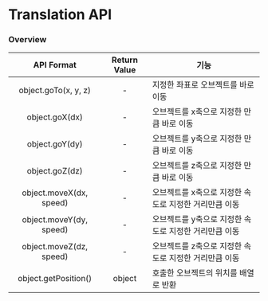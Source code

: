 # Translation API

### Overview

|        API Format       | Return Value | 기능                             |
| :---------------------: | :----------: | ------------------------------ |
|   object.goTo(x, y, z)  |       -      | 지정한 좌표로 오브젝트를 바로 이동            |
|      object.goX(dx)     |       -      | 오브젝트를 x축으로 지정한 만큼 바로 이동        |
|      object.goY(dy)     |       -      | 오브젝트를 y축으로 지정한 만큼 바로 이동        |
|      object.goZ(dz)     |       -      | 오브젝트를 z축으로 지정한 만큼 바로 이동        |
| object.moveX(dx, speed) |       -      | 오브젝트를 x축으로 지정한 속도로 지정한 거리만큼 이동 |
| object.moveY(dy, speed) |       -      | 오브젝트를 y축으로 지정한 속도로 지정한 거리만큼 이동 |
| object.moveZ(dz, speed) |       -      | 오브젝트를 z축으로 지정한 속도로 지정한 거리만큼 이동 |
|   object.getPosition()  |    object    | 호출한 오브젝트의 위치를 배열로 반환           |
